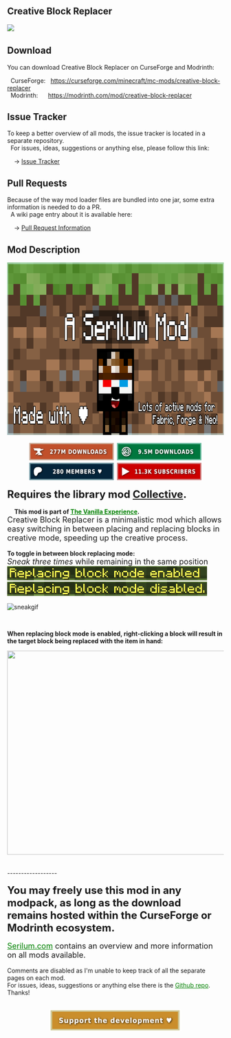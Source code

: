 <h2>Creative Block Replacer</h2>
<p><a href="https://github.com/Serilum/Creative-Block-Replacer"><img src="https://serilum.com/assets/data/logo/creative-block-replacer.png"></a></p><h2>Download</h2>
<p>You can download Creative Block Replacer on CurseForge and Modrinth:</p><p>&nbsp;&nbsp;CurseForge: &nbsp;&nbsp;<a href="https://curseforge.com/minecraft/mc-mods/creative-block-replacer">https://curseforge.com/minecraft/mc-mods/creative-block-replacer</a><br>&nbsp;&nbsp;Modrinth: &nbsp;&nbsp;&nbsp;&nbsp;&nbsp;<a href="https://modrinth.com/mod/creative-block-replacer">https://modrinth.com/mod/creative-block-replacer</a></p>
<h2>Issue Tracker</h2>
<p>To keep a better overview of all mods, the issue tracker is located in a separate repository.<br>&nbsp;&nbsp;For issues, ideas, suggestions or anything else, please follow this link:</p>
<p>&nbsp;&nbsp;&nbsp;&nbsp;-> <a href="https://serilum.com/url/issue-tracker">Issue Tracker</a></p>
<h2>Pull Requests</h2>
<p>Because of the way mod loader files are bundled into one jar, some extra information is needed to do a PR.<br>&nbsp;&nbsp;A wiki page entry about it is available here:</p>
<p>&nbsp;&nbsp;&nbsp;&nbsp;-> <a href="https://serilum.com/url/pull-requests">Pull Request Information</a></p>
<h2>Mod Description</h2>
<p style="text-align:center"><a href="https://serilum.com/" rel="nofollow"><img src="https://github.com/Serilum/.cdn/raw/main/description/header/header.png" alt="" width="838" height="400"></a></p>
<p style="text-align:center"><a href="https://curseforge.com/members/serilum/projects" rel="nofollow"><img src="https://raw.githubusercontent.com/Serilum/.data-workflow/main/badges/svg/curseforge.svg" width="200"></a> <a href="https://modrinth.com/user/Serilum" rel="nofollow"><img src="https://raw.githubusercontent.com/Serilum/.data-workflow/main/badges/svg/modrinth.svg" width="200"></a> <a href="https://patreon.com/serilum" rel="nofollow"><img src="https://raw.githubusercontent.com/Serilum/.data-workflow/main/badges/svg/patreon.svg" width="200"></a> <a href="https://youtube.com/@serilum" rel="nofollow"><img src="https://raw.githubusercontent.com/Serilum/.data-workflow/main/badges/svg/youtube.svg" width="200"></a></p>
<p><strong><span style="font-size:24px">Requires the library mod&nbsp;<a style="font-size:24px" href="https://curseforge.com/minecraft/mc-mods/collective" rel="nofollow">Collective</a>.</span></strong><br><br> <strong>&nbsp; &nbsp; &nbsp;This mod is part of <span style="color:#008000"><a style="color:#008000" href="https://curseforge.com/minecraft/modpacks/the-vanilla-experience" rel="nofollow">The Vanilla Experience</a></span>.</strong><br><span style="font-size:18px">Creative Block Replacer is a&nbsp;minimalistic mod which allows easy switching in between placing and replacing blocks in creative mode, speeding up the creative process.</span><br><br><strong>To toggle in between block replacing mode:</strong><br><span style="font-size:18px"><em>Sneak three times</em> while remaining in the same position</span><br><picture><img src="https://github.com/Serilum/.cdn/raw/main/projects/creative-block-replacer/a.png" alt="enabled" width="465" height="33"></picture><picture><img src="https://github.com/Serilum/.cdn/raw/main/projects/creative-block-replacer/b.png" alt="disabled" width="465" height="33"></picture></p>
<div class="spoiler">
<p><picture><img src="https://github.com/Serilum/.cdn/raw/main/projects/creative-block-replacer/c.gif" alt="sneakgif" width="848" height="474"></picture></p>
</div>
<p>&nbsp;</p>
<p><strong>When replacing block mode is enabled, right-clicking a block will result in the target block being replaced with the item in hand:<br></strong></p>
<div class="spoiler">
<p><picture><img src="https://github.com/Serilum/.cdn/raw/main/projects/creative-block-replacer/e.gif" width="847" height="473"></picture></p>
</div>
<p><br>------------------<br><br><span style="font-size:24px"><strong>You may freely use this mod in any modpack, as long as the download remains hosted within the CurseForge or Modrinth ecosystem.</strong></span><br><br><span style="font-size:18px"><a style="font-size:18px;color:#008000" href="https://serilum.com/" rel="nofollow">Serilum.com</a> contains an overview and more information on all mods available.</span><br><br><span style="font-size:14px">Comments are disabled as I'm unable to keep track of all the separate pages on each mod.</span><span style="font-size:14px"><br>For issues, ideas, suggestions or anything else there is the&nbsp;<a style="font-size:14px;color:#008000" href="https://github.com/Serilum/.issue-tracker" rel="nofollow">Github repo</a>. Thanks!</span><span style="font-size:6px"><br><br></span></p>
<p style="text-align:center"><a href="https://serilum.com/donate" rel="nofollow"><img src="https://github.com/Serilum/.cdn/raw/main/description/projects/support.svg" alt="" width="306" height="50"></a></p>